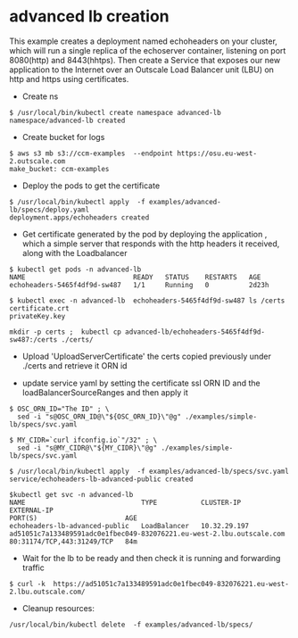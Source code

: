 # advanced lb creation
 
This example creates a deployment named echoheaders on your cluster, which will run a single replica 
of the echoserver container, listening on port 8080(http) and 8443(hhtps).
Then create a Service that exposes our new application to the Internet over an Outscale Load Balancer unit (LBU)
on http and https using certificates.

- Create ns

```
$ /usr/local/bin/kubectl create namespace advanced-lb
namespace/advanced-lb created
```

- Create bucket for logs 
```
$ aws s3 mb s3://ccm-examples  --endpoint https://osu.eu-west-2.outscale.com
make_bucket: ccm-examples
```

- Deploy the pods to get the certificate
```
$ /usr/local/bin/kubectl apply  -f examples/advanced-lb/specs/deploy.yaml
deployment.apps/echoheaders created
```

- Get certificate generated by the pod by deploying the application ,
which a simple server that responds with the http headers it received, along with the Loadbalancer

```
$ kubectl get pods -n advanced-lb
NAME                           READY   STATUS    RESTARTS   AGE
echoheaders-5465f4df9d-sw487   1/1     Running   0          2d23h

$ kubectl exec -n advanced-lb  echoheaders-5465f4df9d-sw487 ls /certs 
certificate.crt
privateKey.key

mkdir -p certs ;  kubectl cp advanced-lb/echoheaders-5465f4df9d-sw487:/certs ./certs/

```
- Upload 'UploadServerCertificate' the certs copied previously under ./certs and retrieve it ORN id
    
- update service yaml by setting the certificate ssl  ORN ID and the loadBalancerSourceRanges  and then apply it

```
$ OSC_ORN_ID="The ID" ; \
  sed -i "s@OSC_ORN_ID@\"${OSC_ORN_ID}\"@g" ./examples/simple-lb/specs/svc.yaml

$ MY_CIDR=`curl ifconfig.io`"/32" ; \
  sed -i "s@MY_CIDR@\"${MY_CIDR}\"@g" ./examples/simple-lb/specs/svc.yaml

$ /usr/local/bin/kubectl apply  -f examples/advanced-lb/specs/svc.yaml
service/echoheaders-lb-advanced-public created
	
$kubectl get svc -n advanced-lb
NAME                             TYPE           CLUSTER-IP     EXTERNAL-IP                                                             PORT(S)                      AGE
echoheaders-lb-advanced-public   LoadBalancer   10.32.29.197   ad51051c7a133489591adc0e1fbec049-832076221.eu-west-2.lbu.outscale.com   80:31174/TCP,443:31249/TCP   84m

```


- Wait for the lb to be ready  and then check it is running and forwarding traffic

```		
$ curl -k  https://ad51051c7a133489591adc0e1fbec049-832076221.eu-west-2.lbu.outscale.com/

```

- Cleanup resources:

```
/usr/local/bin/kubectl delete  -f examples/advanced-lb/specs/
```



